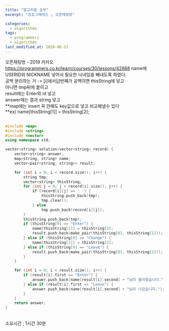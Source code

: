 ```yaml
---
title: "알고리즘 공부"
excerpt: "프로그래머스 ; 오픈채팅방"

categories:
  - algorithms
tags:
  - programmers
  - algorithms
last_modified_at: 2020-06-21
---
```

오픈채팅방 - 2019 카카오  
<https://programmers.co.kr/learn/courses/30/lessons/42888>
name에 USERID와 NICKNAME 넣어서 필요한 닉네임을 빼내도록 하였다.  
공백 분리하는 거 -> [i]에서[j]번째가 공백이면 thisString에 넣고  
아니면 tmp뒤에 붙이고  
result에는 Enter와 id 넣고  
answer에는 결과 string 넣고  
**map에는 insert 꼭 안해도 key값으로 넣고 비교해낼수 있다  
**ex) name[thisString[1]] = thisString[2];  
<br>
```cpp
#include <map>
#include <string>
#include <vector>
using namespace std;

vector<string> solution(vector<string> record) {
    vector<string> answer;
    map<string, string> name;
    vector<pair<string, string>> result;

    for (int i = 0; i < record.size(); i++) {
        string tmp;
        vector<string> thisString;
        for (int j = 0; j < record[i].size(); j++) {
            if (record[i][j] == ' ') {
                thisString.push_back(tmp);
                tmp.clear();
            } else
                tmp.push_back(record[i][j]);
        }
        thisString.push_back(tmp);
        if (thisString[0] == "Enter") {
            name[thisString[1]] = thisString[2];
            result.push_back(make_pair(thisString[0], thisString[1]));
        } else if (thisString[0] == "Change") {
            name[thisString[1]] = thisString[2];
        } else if (thisString[0] == "Leave") {
            result.push_back(make_pair(thisString[0], thisString[1]));
        }
    }

    for (int i = 0; i < result.size(); i++) {
        if (result[i].first == "Enter") {
            answer.push_back(name[result[i].second] + "님이 들어왔습니다.");
        } else if (result[i].first == "Leave") {
            answer.push_back(name[result[i].second] + "님이 나갔습니다.");
        }
    }
    return answer;
}
```
<br>
소요시간 ; 1시간 30분
